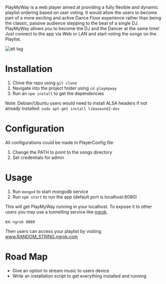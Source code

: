 PlayMyWay is a web player aimed at providing a fully flexible and dynamic
playlist ordering based on user voting. It would allow the users to become
part of a more exciting and active Dance Floor experience rather than being
the classic, passive audience stepping to the beat of a single DJ. PlayMyWay
allows you to become the DJ and the Dancer at the same time! Just connect
to the app via Web or LAN and start voting the songs on the Playlist.

![alt tag](https://raw.githubusercontent.com/malithsen/playmyway/master/screenshots/demo.jpg)

Installation
============

1. Clone the repo using `git clone`
2. Navigate into the project folder using `cd playmyway`
3. Run an `npm install` to get the dependencies

Note: Debian/Ubuntu users would need to install ALSA headers if not already installed: `sudo apt-get install libasound2-dev`

Configuration
=============

All configurations could be made in PlayerConfig file

1. Change the PATH to point to the songs directory
2. Set credentials for admin

Usage
=====

1. Run `mongod` to start mongodb service
2. Run `npm start` to run the app (default port is localhost:8080)

This will get PlayMyWay running in your localhost. To expose it to other users you may use a tunnelling service like [ngrok](https://ngrok.com/).

ex: `ngrok 8080`

Then users can access your playlist by visiting www.RANDOM_STRING.ngrok.com

Road Map
========

* Give an option to stream music to users device
* Write an installation script to get everything installed and running
